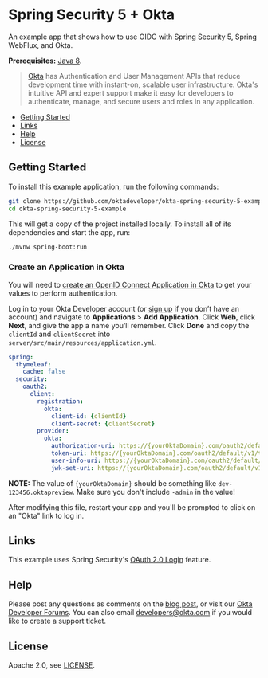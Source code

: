 # Spring Security 5 + Okta
 
An example app that shows how to use OIDC with Spring Security 5, Spring WebFlux, and Okta. 

<!--
Please read [TBD]() to see how this app was created.
-->

**Prerequisites:** [Java 8](http://www.oracle.com/technetwork/java/javase/downloads/jdk8-downloads-2133151.html).

> [Okta](https://developer.okta.com/) has Authentication and User Management APIs that reduce development time with instant-on, scalable user infrastructure. Okta's intuitive API and expert support make it easy for developers to authenticate, manage, and secure users and roles in any application.

* [Getting Started](#getting-started)
* [Links](#links)
* [Help](#help)
* [License](#license)

## Getting Started

To install this example application, run the following commands:

```bash
git clone https://github.com/oktadeveloper/okta-spring-security-5-example.git
cd okta-spring-security-5-example
```

This will get a copy of the project installed locally. To install all of its dependencies and start the app, run:
 
```bash
./mvnw spring-boot:run
```

### Create an Application in Okta

You will need to [create an OpenID Connect Application in Okta](https://developer.okta.com/blog/2017/12/06/bootiful-development-with-spring-boot-and-react#create-an-oidc-app-in-okta) to get your values to perform authentication. 

Log in to your Okta Developer account (or [sign up](https://developer.okta.com/signup/) if you don’t have an account) and navigate to **Applications** > **Add Application**. Click **Web**, click **Next**, and give the app a name you’ll remember. Click **Done** and copy the `clientId` and `clientSecret` into `server/src/main/resources/application.yml`. 

```yaml
spring:
  thymeleaf:
    cache: false
  security:
    oauth2:
      client:
        registration:
          okta:
            client-id: {clientId}
            client-secret: {clientSecret}
        provider:
          okta:
            authorization-uri: https://{yourOktaDomain}.com/oauth2/default/v1/authorize
            token-uri: https://{yourOktaDomain}.com/oauth2/default/v1/token
            user-info-uri: https://{yourOktaDomain}.com/oauth2/default/v1/userinfo
            jwk-set-uri: https://{yourOktaDomain}.com/oauth2/default/v1/keys
```

**NOTE:** The value of `{yourOktaDomain}` should be something like `dev-123456.oktapreview`. Make sure you don't include `-admin` in the value!

After modifying this file, restart your app and you'll be prompted to click on an "Okta" link to log in.

## Links

This example uses Spring Security's [OAuth 2.0 Login](https://docs.spring.io/spring-security/site/docs/5.0.0.RELEASE/reference/htmlsingle/#jc-oauth2login) feature.

## Help

Please post any questions as comments on the [blog post](), or visit our [Okta Developer Forums](https://devforum.okta.com/). You can also email developers@okta.com if you would like to create a support ticket.

## License

Apache 2.0, see [LICENSE](LICENSE).
